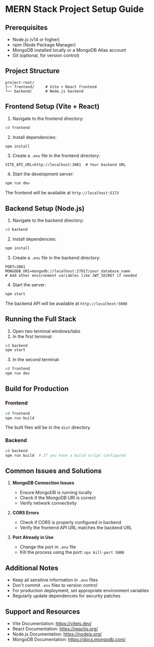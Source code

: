 # MERN Stack Project Setup Guide

## Prerequisites
- Node.js (v14 or higher)
- npm (Node Package Manager)
- MongoDB installed locally or a MongoDB Atlas account
- Git (optional, for version control)

## Project Structure
```
project-root/
├── frontend/     # Vite + React frontend
└── backend/      # Node.js backend
```

## Frontend Setup (Vite + React)

1. Navigate to the frontend directory:
```bash
cd frontend
```

2. Install dependencies:
```bash
npm install
```

3. Create a `.env` file in the frontend directory:
```
VITE_API_URL=http://localhost:3001  # Your backend URL
```

4. Start the development server:
```bash
npm run dev
```

The frontend will be available at `http://localhost:5173`

## Backend Setup (Node.js)

1. Navigate to the backend directory:
```bash
cd backend
```

2. Install dependencies:
```bash
npm install
```

3. Create a `.env` file in the backend directory:
```
PORT=3001
MONGODB_URI=mongodb://localhost:27017/your_database_name
# Add other environment variables like JWT_SECRET if needed
```

4. Start the server:
```bash
npm start
```

The backend API will be available at `http://localhost:5000`

## Running the Full Stack

1. Open two terminal windows/tabs
2. In the first terminal:
```bash
cd backend
npm start
```
3. In the second terminal:
```bash
cd frontend
npm run dev
```

## Build for Production

### Frontend
```bash
cd frontend
npm run build
```
The built files will be in the `dist` directory.

### Backend
```bash
cd backend
npm run build  # If you have a build script configured
```

## Common Issues and Solutions

1. **MongoDB Connection Issues**
   - Ensure MongoDB is running locally
   - Check if the MongoDB URI is correct
   - Verify network connectivity

2. **CORS Errors**
   - Check if CORS is properly configured in backend
   - Verify the frontend API URL matches the backend URL

3. **Port Already in Use**
   - Change the port in `.env` file
   - Kill the process using the port: `npx kill-port 5000`

## Additional Notes

- Keep all sensitive information in `.env` files
- Don't commit `.env` files to version control
- For production deployment, set appropriate environment variables
- Regularly update dependencies for security patches

## Support and Resources

- Vite Documentation: https://vitejs.dev/
- React Documentation: https://reactjs.org/
- Node.js Documentation: https://nodejs.org/
- MongoDB Documentation: https://docs.mongodb.com/
